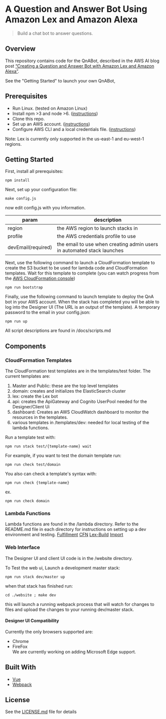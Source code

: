 # A Question and Answer Bot Using Amazon Lex and Amazon Alexa

> Build a chat bot to answer questions. 

## Overview
This repository contains code for the QnABot, described in the AWS AI blog post [“Creating a Question and Answer Bot with Amazon Lex and Amazon Alexa”](https://aws.amazon.com/blogs/ai/creating-a-question-and-answer-bot-with-amazon-lex-and-amazon-alexa/).

See the "Getting Started" to launch your own QnABot,

## Prerequisites

- Run Linux. (tested on Amazon Linux)
- Install npm >3 and node >6. ([instructions](https://nodejs.org/en/download/))
- Clone this repo.
- Set up an AWS account. ([instructions](https://AWS.amazon.com/free/?sc_channel=PS&sc_campaign=acquisition_US&sc_publisher=google&sc_medium=cloud_computing_b&sc_content=AWS_account_bmm_control_q32016&sc_detail=%2BAWS%20%2Baccount&sc_category=cloud_computing&sc_segment=102882724242&sc_matchtype=b&sc_country=US&s_kwcid=AL!4422!3!102882724242!b!!g!!%2BAWS%20%2Baccount&ef_id=WS3s1AAAAJur-Oj2:20170825145941:s))
- Configure AWS CLI and a local credentials file. ([instructions](http://docs.AWS.amazon.com/cli/latest/userguide/cli-chap-welcome.html))  

Note: Lex is currently only supported in the us-east-1 and eu-west-1 regions.

## Getting Started
First, install all prerequisites:
```shell
npm install 
```

Next, set up your configuration file:
```shell
make config.js
```
now edit config.js with you information.

| param | description | 
|-------|-------------|
|region | the AWS region to launch stacks in |
|profile| the AWS credentials profile to use |
|devEmail(required) | the email to use when creating admin users in automated stack launches |

Next, use the following command to launch a CloudFormation template to create the S3 bucket to be used for lambda code and CloudFormation templates. Wait for this template to complete (you can watch progress from the [AWS CloudFormation console](https://console.AWS.amazon.com/cloudformation/home))  
```shell
npm run bootstrap
```

Finally, use the following command to launch template to deploy the QnA bot in your AWS account. When the stack has completed you will be able to log into the Designer UI (The URL is an output of the template). A temporary password to the email in your config.json:
```shell
npm run up
```

All script descriptions are found in /docs/scripts.md  

## Components
### CloudFormation Templates
The CloudFormation test templates are in the templates/test folder. The current templates are:

1. Master and Public: these are the top level templates
2. domain: creates and initializes the ElasticSearch cluster
3. lex: create the Lex bot
4. api: creates the ApiGateway and Cognito UserPool needed for the Designer/Client Ui
5. dashboard: Creates an AWS CloudWatch dashboard to monitor the resources in the templates. 
6. various templates in /templates/dev: needed for local testing of the lambda functions. 

Run a template test with:
```shell
npm run stack test/{template-name} wait
```

For example, if you want to test the domain template run:
```shell
npm run check test/domain
```

You also can check a template's syntax with:
```shell
npm run check {template-name}
```
ex. 
```shell
npm run check domain
```

### Lambda Functions
Lambda functions are found in the /lambda directory. Refer to the README.md file in each directory for instructions on setting up a dev environment and testing. 
[Fulfillment](lambda/fulfillment/README.md)
[CFN](lambda/handler/README.md)
[Lex-Build](lambda/lex-build/README.md)
[Import](lambda/import/README.md)

### Web Interface
The Designer UI and client UI code is in the /website directory. 

To Test the web ui, Launch a development master stack:
```shell
npm run stack dev/master up
```
when that stack has finished run:
```shell
cd ./website ; make dev
```
this will launch a running webpack process that will watch for changes to files and upload the changes to your running dev/master stack. 

#### Designer UI Compatibility 
Currently the only browsers supported are:  
- Chrome  
- FireFox  
We are currently working on adding Microsoft Edge support.  

## Built With

* [Vue](https://vuejs.org/) 
* [Webpack](https://webpack.github.io/)

## License
See the [LICENSE.md](LICENSE.md) file for details
